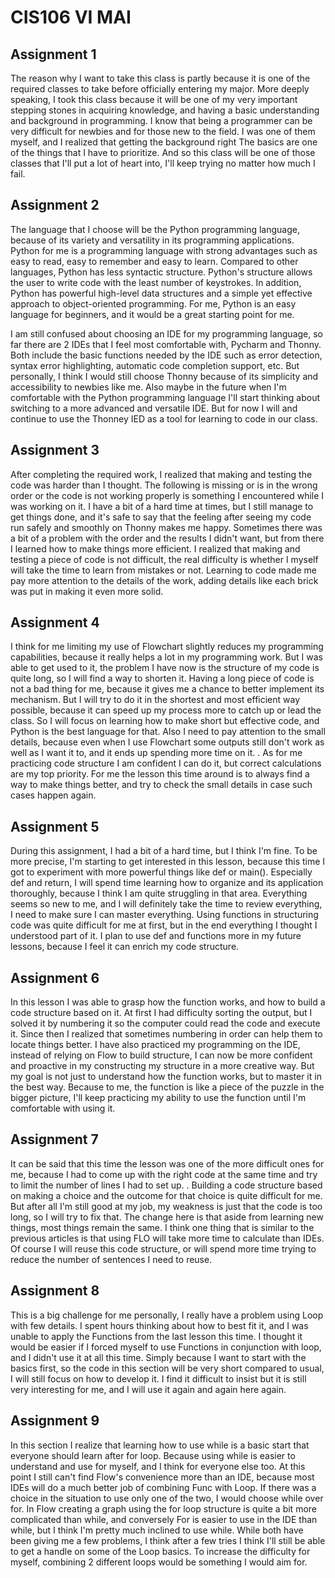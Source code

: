 # CIS106 VI MAI

## Assignment 1

The reason why I want to take this class is partly because it is one of the required classes to take before officially entering my major. More deeply speaking, I took this class because it will be one of my very important stepping stones in acquiring knowledge, and having a basic understanding and background in programming. I know that being a programmer can be very difficult for newbies and for those new to the field. I was one of them myself, and I realized that getting the background right The basics are one of the things that I have to prioritize. And so this class will be one of those classes that I'll put a lot of heart into, I'll keep trying no matter how much I fail.

## Assignment 2

The language that I choose will be the Python programming language, because of its variety and versatility in its programming applications. Python for me is a programming language with strong advantages such as easy to read, easy to remember and easy to learn. Compared to other languages, Python has less syntactic structure. Python's structure allows the user to write code with the least number of keystrokes. In addition, Python has powerful high-level data structures and a simple yet effective approach to object-oriented programming. For me, Python is an easy language for beginners, and it would be a great starting point for me.

I am still confused about choosing an IDE for my programming language, so far there are 2 IDEs that I feel most comfortable with, Pycharm and Thonny. Both include the basic functions needed by the IDE such as error detection, syntax error highlighting, automatic code completion support, etc. But personally, I think I would still choose Thonny because of its simplicity and accessibility to newbies like me. Also maybe in the future when I'm comfortable with the Python programming language I'll start thinking about switching to a more advanced and versatile IDE. But for now I will and continue to use the Thonney IED as a tool for learning to code in our class.

## Assignment 3

After completing the required work, I realized that making and testing the code was harder than I thought. The following is missing or is in the wrong order or the code is not working properly is something I encountered while I was working on it. I have a bit of a hard time at times, but I still manage to get things done, and it's safe to say that the feeling after seeing my code run safely and smoothly on Thonny makes me happy. Sometimes there was a bit of a problem with the order and the results I didn't want, but from there I learned how to make things more efficient. I realized that making and testing a piece of code is not difficult, the real difficulty is whether I myself will take the time to learn from mistakes or not. Learning to code made me pay more attention to the details of the work, adding details like each brick was put in making it even more solid.

## Assignment 4

I think for me limiting my use of Flowchart slightly reduces my programming capabilities, because it really helps a lot in my programming work. But I was able to get used to it, the problem I have now is the structure of my code is quite long, so I will find a way to shorten it. Having a long piece of code is not a bad thing for me, because it gives me a chance to better implement its mechanism. But I will try to do it in the shortest and most efficient way possible, because it can speed up my process more to catch up or lead the class. So I will focus on learning how to make short but effective code, and Python is the best language for that. Also I need to pay attention to the small details, because even when I use Flowchart some outputs still don't work as well as I want it to, and it ends up spending more time on it. . As for me practicing code structure I am confident I can do it, but correct calculations are my top priority. For me the lesson this time around is to always find a way to make things better, and try to check the small details in case such cases happen again.

## Assignment 5

  During this assignment, I had a bit of a hard time, but I think I'm fine. To be more precise, I'm starting to get interested in this lesson, because this time I got to experiment with more powerful things like def or main(). Especially def and return, I will spend time learning how to organize and its application thoroughly, because I think I am quite struggling in that area. Everything seems so new to me, and I will definitely take the time to review everything, I need to make sure I can master everything. Using functions in structuring code was quite difficult for me at first, but in the end everything I thought I understood part of it. I plan to use def and functions more in my future lessons, because I feel it can enrich my code structure.

## Assignment 6

  In this lesson I was able to grasp how the function works, and how to build a code structure based on it. At first I had difficulty sorting the output, but I solved it by numbering it so the computer could read the code and execute it. Since then I realized that sometimes numbering in order can help them to locate things better. I have also practiced my programming on the IDE, instead of relying on Flow to build structure, I can now be more confident and proactive in my constructing my structure in a more creative way. But my goal is not just to understand how the function works, but to master it in the best way. Because to me, the function is like a piece of the puzzle in the bigger picture, I'll keep practicing my ability to use the function until I'm comfortable with using it.

## Assignment 7

  It can be said that this time the lesson was one of the more difficult ones for me, because I had to come up with the right code at the same time and try to limit the number of lines I had to set up. . Building a code structure based on making a choice and the outcome for that choice is quite difficult for me. But after all I'm still good at my job, my weakness is just that the code is too long, so I will try to fix that. The change here is that aside from learning new things, most things remain the same. I think one thing that is similar to the previous articles is that using FLO will take more time to calculate than IDEs. Of course I will reuse this code structure, or will spend more time trying to reduce the number of sentences I need to reuse.

## Assignment 8

  This is a big challenge for me personally, I really have a problem using Loop with few details. I spent hours thinking about how to best fit it, and I was unable to apply the Functions from the last lesson this time. I thought it would be easier if I forced myself to use Functions in conjunction with loop, and I didn't use it at all this time. Simply because I want to start with the basics first, so the code in this section will be very short compared to usual, I will still focus on how to develop it. I find it difficult to insist but it is still very interesting for me, and I will use it again and again here again.

## Assignment 9

 In this section I realize that learning how to use while is a basic start that everyone should learn after for loop. Because using while is easier to understand and use for myself, and I think for everyone else too. At this point I still can't find Flow's convenience more than an IDE, because most IDEs will do a much better job of combining Func with Loop. If there was a choice in the situation to use only one of the two, I would choose while over for. In Flow creating a graph using the for loop structure is quite a bit more complicated than while, and conversely For is easier to use in the IDE than while, but I think I'm pretty much inclined to use while. While both have been giving me a few problems, I think after a few tries I think I'll still be able to get a handle on some of the Loop basics. To increase the difficulty for myself, combining 2 different loops would be something I would aim for.

